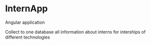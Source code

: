 # InternApp
Angular application

Collect to one database all information about interns for interships of different technologies
